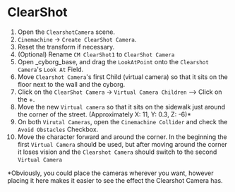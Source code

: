 # ClearShot
1. Open the `ClearshotCamera` scene.
2. `Cinemachine` -> `Create ClearShot Camera`.
3. Reset the transform if necessary.
4. (Optional) Rename `CM ClearShot1` to `ClearShot Camera`
5. Open _cyborg_base, and drag the `LookAtPoint` onto the `Clearshot Camera`'s `Look At` Field.
6. Move `Clearshot Camera`'s first Child (virtual camera) so that it sits on the floor next to the wall and the cyborg.
7. Click on the `ClearShot Camera` -> `Virtual Camera Children` --> Click on the +.
8. Move the new `Virtual camera` so that it sits on the sidewalk just around the corner of the street. (Approximately X: 11, Y: 0.3, Z: -6)* 
9. On both `Virutal Cameras`, open the `Cinemachine Collider` and check the `Avoid Obstacles` Checkbox.
10. Move the character forward and around the corner. In the beginning the first `Virtual Camera` should be used, but after moving around the corner it loses vision and the `Clearshot Camera` should switch to the second `Virtual Camera`


*Obviously, you could place the cameras wherever you want, however placing it here makes it easier to see the effect the Clearshot Camera has.